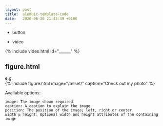 ```yaml
---
layout: post
title:  alembic-template-code
date:   2020-06-20 21:43:49 +0100
---
```



- button


- video

{% include video.html id="______" %}


## figure.html

e.g.  
{% include figure.html image="/asset/" caption="Check out my photo" %}

Available options:

    image: The image shown required
    caption: A caption to explain the image
    position: The position of the image; left, right or center
    width & height: Optional width and height attributes of the containing image
	

